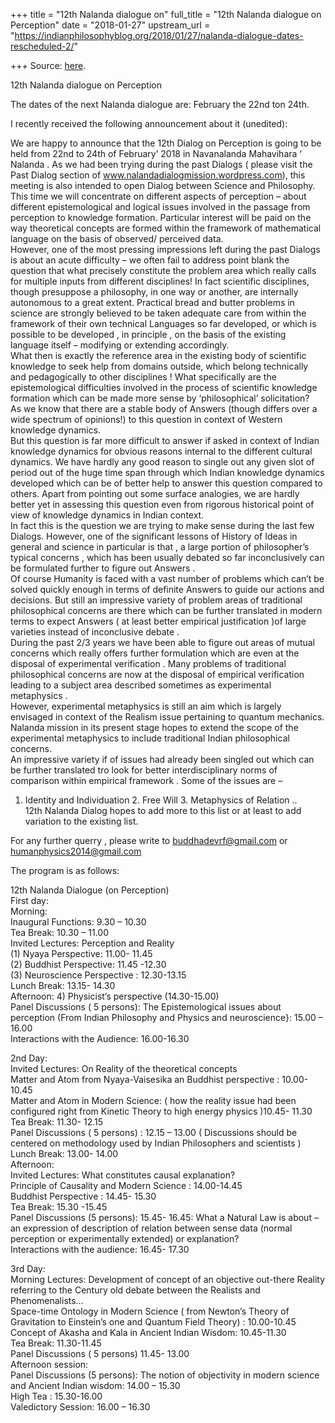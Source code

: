 +++
title = "12th Nalanda dialogue on"
full_title = "12th Nalanda dialogue on Perception"
date = "2018-01-27"
upstream_url = "https://indianphilosophyblog.org/2018/01/27/nalanda-dialogue-dates-rescheduled-2/"

+++
Source: [here](https://indianphilosophyblog.org/2018/01/27/nalanda-dialogue-dates-rescheduled-2/).

12th Nalanda dialogue on Perception

The dates of the next Nalanda dialogue are: February the 22nd ton 24th.

I recently received the following announcement about it (unedited):

We are happy to announce that the 12th Dialog on Perception is going to
be held from 22nd to 24th of February’ 2018 in Navanalanda Mahavihara ‘
Nalanda . As we had been trying during the past Dialogs ( please visit
the Past Dialog section of www.nalandadialogmission.wordpress.com), this
meeting is also intended to open Dialog between Science and Philosophy.
This time we will concentrate on different aspects of perception – about
different epistemological and logical issues involved in the passage
from perception to knowledge formation. Particular interest will be paid
on the way theoretical concepts are formed within the framework of
mathematical language on the basis of observed/ perceived data.  
However, one of the most pressing impressions left during the past
Dialogs is about an acute difficulty – we often fail to address point
blank the question that what precisely constitute the problem area which
really calls for multiple inputs from different disciplines! In fact
scientific disciplines, though presuppose a philosophy, in one way or
another, are internally autonomous to a great extent. Practical bread
and butter problems in science are strongly believed to be taken
adequate care from within the framework of their own technical Languages
so far developed, or which is possible to be developed , in principle ,
on the basis of the existing language itself – modifying or extending
accordingly.  
What then is exactly the reference area in the existing body of
scientific knowledge to seek help from domains outside, which belong
technically and pedagogically to other disciplines ! What specifically
are the epistemological difficulties involved in the process of
scientific knowledge formation which can be made more sense by
‘philosophical’ solicitation?  
As we know that there are a stable body of Answers (though differs over
a wide spectrum of opinions!) to this question in context of Western
knowledge dynamics.  
But this question is far more difficult to answer if asked in context of
Indian knowledge dynamics for obvious reasons internal to the different
cultural dynamics. We have hardly any good reason to single out any
given slot of period out of the huge time span through which Indian
knowledge dynamics developed which can be of better help to answer this
question compared to others. Apart from pointing out some surface
analogies, we are hardly better yet in assessing this question even from
rigorous historical point of view of knowledge dynamics in Indian
context.  
In fact this is the question we are trying to make sense during the last
few Dialogs. However, one of the significant lessons of History of Ideas
in general and science in particular is that , a large portion of
philosopher’s typical concerns , which has been usually debated so far
inconclusively can be formulated further to figure out Answers .  
Of course Humanity is faced with a vast number of problems which can’t
be solved quickly enough in terms of definite Answers to guide our
actions and decisions. But still an impressive variety of problem areas
of traditional philosophical concerns are there which can be further
translated in modern terms to expect Answers ( at least better empirical
justification )of large varieties instead of inconclusive debate .  
During the past 2/3 years we have been able to figure out areas of
mutual concerns which really offers further formulation which are even
at the disposal of experimental verification . Many problems of
traditional philosophical concerns are now at the disposal of empirical
verification leading to a subject area described sometimes as
experimental metaphysics .  
However, experimental metaphysics is still an aim which is largely
envisaged in context of the Realism issue pertaining to quantum
mechanics.  
Nalanda mission in its present stage hopes to extend the scope of the
experimental metaphysics to include traditional Indian philosophical
concerns.  
An impressive variety if of issues had already been singled out which
can be further translated tro look for better interdisciplinary norms of
comparison within empirical framework . Some of the issues are –  
1. Identity and Individuation 2. Free Will 3. Metaphysics of Relation
..  
12th Nalanda Dialog hopes to add more to this list or at least to add
variation to the existing list.

For any further querry , please write to buddhadevrf@gmail.com or
humanphysics2014@gmail.com

The program is as follows:

12th Nalanda Dialogue (on Perception)  
First day:  
Morning:  
Inaugural Functions: 9.30 – 10.30  
Tea Break: 10.30 – 11.00  
Invited Lectures: Perception and Reality  
(1) Nyaya Perspective: 11.00- 11.45  
(2) Buddhist Perspective: 11.45 -12.30  
(3) Neuroscience Perspective : 12.30-13.15  
Lunch Break: 13.15- 14.30  
Afternoon: 4) Physicist’s perspective (14.30-15.00)  
Panel Discussions ( 5 persons): The Epistemological issues about
perception (From Indian Philosophy and Physics and neuroscience}: 15.00
– 16.00  
Interactions with the Audience: 16.00-16.30

2nd Day:  
Invited Lectures: On Reality of the theoretical concepts  
Matter and Atom from Nyaya-Vaisesika an Buddhist perspective : 10.00-
10.45  
Matter and Atom in Modern Science: ( how the reality issue had been
configured right from Kinetic Theory to high energy physics )10.45-
11.30  
Tea Break: 11.30- 12.15  
Panel Discussions ( 5 persons) : 12.15 – 13.00 ( Discussions should be
centered on methodology used by Indian Philosophers and scientists )  
Lunch Break: 13.00- 14.00  
Afternoon:  
Invited Lectures: What constitutes causal explanation?  
Principle of Causality and Modern Science : 14.00-14.45  
Buddhist Perspective : 14.45- 15.30  
Tea Break: 15.30 -15.45  
Panel Discussions (5 persons): 15.45- 16.45: What a Natural Law is about
– an expression of description of relation between sense data (normal
perception or experimentally extended) or explanation?  
Interactions with the audience: 16.45- 17.30

3rd Day:  
Morning Lectures: Development of concept of an objective out-there
Reality referring to the Century old debate between the Realists and
Phenomenalists…  
Space-time Ontology in Modern Science ( from Newton’s Theory of
Gravitation to Einstein’s one and Quantum Field Theory) : 10.00-10.45  
Concept of Akasha and Kala in Ancient Indian Wisdom: 10.45-11.30  
Tea Break: 11.30-11.45  
Panel Discussions ( 5 persons) 11.45- 13.00  
Afternoon session:  
Panel Discussions (5 persons): The notion of objectivity in modern
science and Ancient Indian wisdom: 14.00 – 15.30  
High Tea : 15.30-16.00  
Valedictory Session: 16.00 – 16.30
